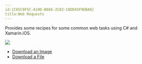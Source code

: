 ```yaml
---
id:{C85C9F5C-A10D-B6E6-2C82-CADD45F9EBA8}  
title:Web Requests  
---
```


Provides some recipes for some common web tasks using C# and Xamarin.iOS.

 [ ![](Images/Downloaded.png)](Images/Downloaded.png)

-   [Download an Image](/recipes/ios/network/web_requests/download_an_image) 
-   [Download a File](/recipes/ios/network/web_requests/download_a_file)